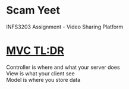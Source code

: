 # Scam Yeet
INFS3203 Assignment - Video Sharing Platform

<h1><u>MVC TL:DR</u></h1> 
Controller is where and what your server does <br>
View is what your client see<br>
Model is where you store data<br>
